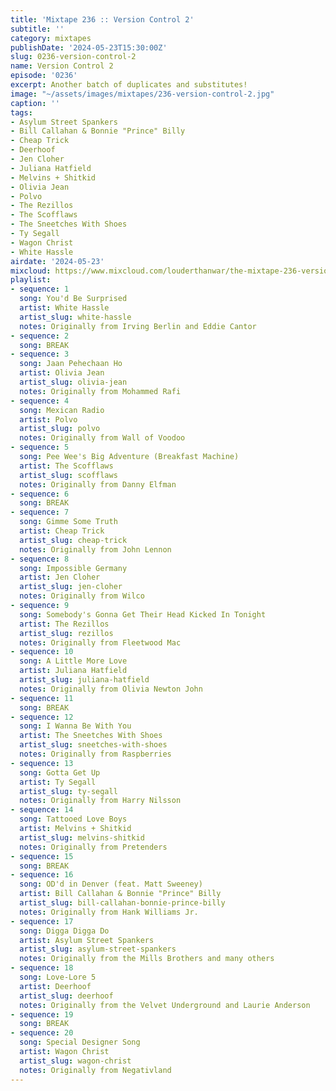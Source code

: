 ```yaml
---
title: 'Mixtape 236 :: Version Control 2'
subtitle: ''
category: mixtapes
publishDate: '2024-05-23T15:30:00Z'
slug: 0236-version-control-2
name: Version Control 2
episode: '0236'
excerpt: Another batch of duplicates and substitutes!
image: "~/assets/images/mixtapes/236-version-control-2.jpg"
caption: ''
tags:
- Asylum Street Spankers
- Bill Callahan & Bonnie "Prince" Billy
- Cheap Trick
- Deerhoof
- Jen Cloher
- Juliana Hatfield
- Melvins + Shitkid
- Olivia Jean
- Polvo
- The Rezillos
- The Scofflaws
- The Sneetches With Shoes
- Ty Segall
- Wagon Christ
- White Hassle
airdate: '2024-05-23'
mixcloud: https://www.mixcloud.com/louderthanwar/the-mixtape-236-version-control-2-2024-05-23/
playlist:
- sequence: 1
  song: You'd Be Surprised
  artist: White Hassle
  artist_slug: white-hassle
  notes: Originally from Irving Berlin and Eddie Cantor
- sequence: 2
  song: BREAK
- sequence: 3
  song: Jaan Pehechaan Ho
  artist: Olivia Jean
  artist_slug: olivia-jean
  notes: Originally from Mohammed Rafi
- sequence: 4
  song: Mexican Radio
  artist: Polvo
  artist_slug: polvo
  notes: Originally from Wall of Voodoo
- sequence: 5
  song: Pee Wee's Big Adventure (Breakfast Machine)
  artist: The Scofflaws
  artist_slug: scofflaws
  notes: Originally from Danny Elfman
- sequence: 6
  song: BREAK
- sequence: 7
  song: Gimme Some Truth
  artist: Cheap Trick
  artist_slug: cheap-trick
  notes: Originally from John Lennon
- sequence: 8
  song: Impossible Germany
  artist: Jen Cloher
  artist_slug: jen-cloher
  notes: Originally from Wilco
- sequence: 9
  song: Somebody's Gonna Get Their Head Kicked In Tonight
  artist: The Rezillos
  artist_slug: rezillos
  notes: Originally from Fleetwood Mac
- sequence: 10
  song: A Little More Love
  artist: Juliana Hatfield
  artist_slug: juliana-hatfield
  notes: Originally from Olivia Newton John
- sequence: 11
  song: BREAK
- sequence: 12
  song: I Wanna Be With You
  artist: The Sneetches With Shoes
  artist_slug: sneetches-with-shoes
  notes: Originally from Raspberries
- sequence: 13
  song: Gotta Get Up
  artist: Ty Segall
  artist_slug: ty-segall
  notes: Originally from Harry Nilsson
- sequence: 14
  song: Tattooed Love Boys
  artist: Melvins + Shitkid
  artist_slug: melvins-shitkid
  notes: Originally from Pretenders
- sequence: 15
  song: BREAK
- sequence: 16
  song: OD'd in Denver (feat. Matt Sweeney)
  artist: Bill Callahan & Bonnie "Prince" Billy
  artist_slug: bill-callahan-bonnie-prince-billy
  notes: Originally from Hank Williams Jr.
- sequence: 17
  song: Digga Digga Do
  artist: Asylum Street Spankers
  artist_slug: asylum-street-spankers
  notes: Originally from the Mills Brothers and many others
- sequence: 18
  song: Love-Lore 5
  artist: Deerhoof
  artist_slug: deerhoof
  notes: Originally from the Velvet Underground and Laurie Anderson
- sequence: 19
  song: BREAK
- sequence: 20
  song: Special Designer Song
  artist: Wagon Christ
  artist_slug: wagon-christ
  notes: Originally from Negativland
---
```


